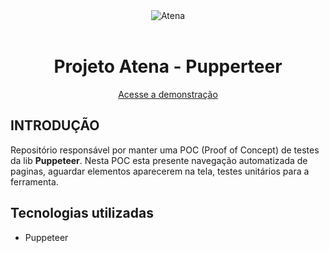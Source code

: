 <div align="center">
	<img src=".github/athena.png" alt="Atena"/>
	<br/>
	<br/>
	<h1><strong>Projeto Atena - Pupperteer</strong></h1>
	<a href="" target="_blank">Acesse a demonstração</a>
</div>

## **INTRODUÇÃO**
Repositório responsável por manter uma POC (Proof of Concept) de testes da lib **Puppeteer**. Nesta POC esta presente navegação automatizada de paginas, aguardar elementos aparecerem na tela, testes unitários para a ferramenta.


## **Tecnologias utilizadas**
- Puppeteer  
